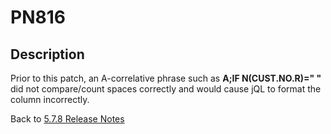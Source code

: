# PN816

<PageHeader />

## Description

Prior to this patch, an A-correlative phrase such as **A;IF N(CUST.NO.R)="     "** did not compare/count spaces correctly and would cause jQL to format the column incorrectly.
 
Back to [5.7.8 Release Notes](../5.7.8/README.md)
  
<PageFooter />
